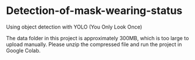 # Detection-of-mask-wearing-status
Using object detection with YOLO (You Only Look Once)

The data folder in this project is approximately 300MB, which is too large to upload manually. 
Please unzip the compressed file and run the project in Google Colab.
